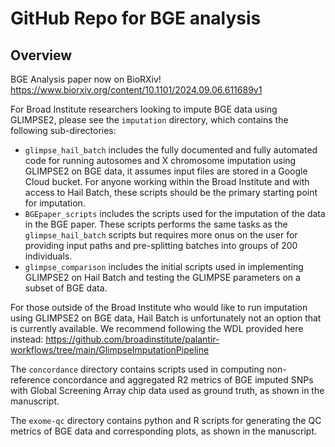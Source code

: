 # GitHub Repo for BGE analysis 

## Overview 

BGE Analysis paper now on BioRXiv! 
https://www.biorxiv.org/content/10.1101/2024.09.06.611689v1

For Broad Institute researchers looking to impute BGE data using GLIMPSE2, please see the `imputation` directory, which contains the following sub-directories:

- `glimpse_hail_batch` includes the fully documented and fully automated code for running autosomes and X chromosome imputation using GLIMPSE2 on BGE data, it assumes input files are stored in a Google Cloud bucket. For anyone working within the Broad Institute and with access to Hail Batch, these scripts should be the primary starting point for imputation. 
- `BGEpaper_scripts` includes the scripts used for the imputation of the data in the BGE paper. These scripts performs the same tasks as the `glimpse_hail_batch` scripts but requires more onus on the user for providing input paths and pre-splitting batches into groups of 200 individuals.
- `glimpse_comparison` includes the initial scripts used in implementing GLIMPSE2 on Hail Batch and testing the GLIMPSE parameters on a subset of BGE data.

For those outside of the Broad Institute who would like to run imputation using GLIMPSE2 on BGE data, Hail Batch is unfortunately not an option that is currently available. We recommend following the WDL provided here instead: https://github.com/broadinstitute/palantir-workflows/tree/main/GlimpseImputationPipeline 

The `concordance` directory contains scripts used in computing non-reference concordance and aggregated R2 metrics of BGE imputed SNPs with Global Screening Array chip data used as ground truth, as shown in the manuscript. 

The `exome-qc` directory contains python and R scripts for generating the QC metrics of BGE data and corresponding plots, as shown in the manuscript. 
